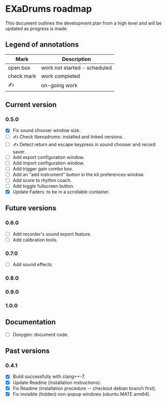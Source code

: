 # EXaDrums roadmap

This document outlines the development plan from a high level and will be updated as progress is made.

## Legend of annotations

| Mark       | Description                     |
| ---------- | ------------------------------- |
| open box   | work not started - scheduled    |
| check mark | work completed                  |
| &#9997;    | on-going work                   |

## Current version

### 0.5.0

- [x] Fix sound chooser window size.
- [ ] &#9997; Check libexadrums: installed and linked versions.
- [ ] &#9997; Detect return and escape keypress in sound chooser and record saver.
- [ ] Add export configuration window.
- [ ] Add import configuration window.
- [ ] Add trigger gain combo box.
- [ ] Add an "add instrument" button in the kit preferences window.
- [ ] Add score to rhythm coach.
- [ ] Add toggle fullscreen button.
- [x] Update Faders: to be in a scrollable container.

## Future versions

### 0.6.0

- [ ] Add recorder's sound export feature.
- [ ] Add calibration tools.

### 0.7.0

- [ ] Add sound effects.

### 0.8.0

### 0.9.0

### 1.0.0

## Documentation

- [ ] Doxygen: document code.

## Past versions

### 0.4.1

- [x] Build successfully with clang++-7.
- [x] Update Readme (installation instructions).
- [x] Fix Readme (installation procedure -- checkout debian branch first).
- [x] Fix invisible (hidden) non-popup windows (ubuntu MATE arm64).
